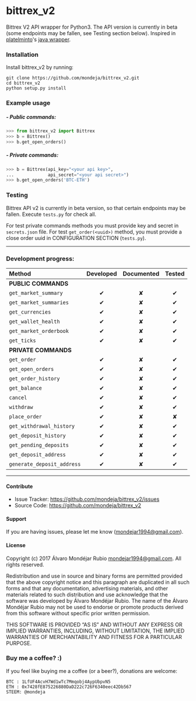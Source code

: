 <h1>bittrex_v2</h1>

Bittrex V2 API wrapper for Python3. The API version is currently in beta (some endpoints may be fallen, see Testing section below). Inspired in [platelminto](https://github.com/platelminto)'s [java wrapper](https://github.com/platelminto/java-bittrex-2).

### Installation

Install bittrex_v2 by running:

    git clone https://github.com/mondeja/bittrex_v2.git
    cd bittrex_v2
    python setup.py install

### Example usage
##### - Public commands:
```python
>>> from bittrex_v2 import Bittrex
>>> b = Bittrex()
>>> b.get_open_orders()
```

##### - Private commands:
```python
>>> b = Bittrex(api_key="<your api key>",
...             api_secret="<your api secret>")
>>> b.get_open_orders('BTC-ETH')
```

### Testing
Bittrex API v2 is currently in beta version, so that certain endpoints may be fallen. Execute `tests.py` for check all. 

For test private commands methods you must provide key and secret in `secrets.json` file. For test `get_order(<uuid>)` method, you must provide a close order uuid in CONFIGURATION SECTION (`tests.py`).

________________________________

### Development progress:

|**Method**|**Developed**|**Documented**|**Tested**|
|:-------------------------|:-:|:-:|:-:|
|**PUBLIC COMMANDS**                   |
|`get_market_summary`      | ✔ | ✘ | ✔ |
|`get_market_summaries`    | ✔ | ✘ | ✔ |
|`get_currencies`          | ✔ | ✘ | ✔ |
|`get_wallet_health`       | ✔ | ✘ | ✔ |
|`get_market_orderbook`    | ✔ | ✘ | ✔ |
|`get_ticks`               | ✔ | ✘ | ✔ |
|**PRIVATE COMMANDS**                  |
|`get_order`               | ✔ | ✘ | ✔ |
|`get_open_orders`         | ✔ | ✘ | ✔ |
|`get_order_history`       | ✔ | ✘ | ✔ |
|`get_balance`             | ✔ | ✘ | ✔ |
|`cancel`                  | ✔ | ✘ | ✔ |
|`withdraw`                | ✔ | ✘ | ✔ |
|`place_order`             | ✔ | ✘ | ✘ |
|`get_withdrawal_history`  | ✔ | ✘ | ✔ |
|`get_deposit_history`     | ✔ | ✘ | ✔ |
|`get_pending_deposits`    | ✔ | ✘ | ✔ |
|`get_deposit_address`     | ✔ | ✘ | ✔ |
|`generate_deposit_address`| ✔ | ✘ | ✔ |

____________________________________

#### Contribute

- Issue Tracker: https://github.com/mondeja/bittrex_v2/issues
- Source Code: https://github.com/mondeja/bittrex_v2

#### Support

If you are having issues, please let me know (mondejar1994@gmail.com).

#### License

Copyright (c) 2017 Álvaro Mondéjar Rubio <mondejar1994@gmail.com>.
All rights reserved.

Redistribution and use in source and binary forms are permitted
provided that the above copyright notice and this paragraph are
duplicated in all such forms and that any documentation, advertising
materials, and other materials related to such distribution and use
acknowledge that the software was developed by Álvaro Mondéjar Rubio. The
name of the Álvaro Mondéjar Rubio may not be used to endorse or promote
products derived from this software without specific prior written
permission.

THIS SOFTWARE IS PROVIDED “AS IS” AND WITHOUT ANY EXPRESS OR IMPLIED
WARRANTIES, INCLUDING, WITHOUT LIMITATION, THE IMPLIED WARRANTIES OF
MERCHANTABILITY AND FITNESS FOR A PARTICULAR PURPOSE.

### Buy me a coffee? :)

If you feel like buying me a coffee (or a beer?), donations are welcome:

```
BTC : 1LfUF4AcvH7Wd1wTc7Mmqobj4AypUbpvN5
ETH : 0x7428fE875226880DaD222c726F6340eec42Db567
STEEM: @mondeja
```

